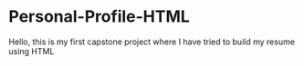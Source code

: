 # Personal-Profile-HTML
Hello, this is my first capstone project where I have tried to build my resume using HTML
